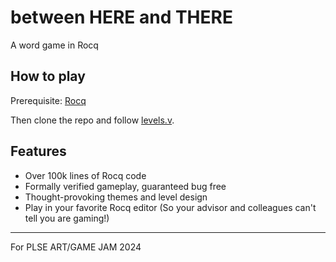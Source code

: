 # between HERE and THERE

A word game in Rocq

## How to play

Prerequisite: [Rocq](https://coq.inria.fr/)

Then clone the repo and follow [levels.v](levels.v).

## Features

- Over 100k lines of Rocq code
- Formally verified gameplay, guaranteed bug free
- Thought-provoking themes and level design
- Play in your favorite Rocq editor 
(So your advisor and colleagues can't tell you are gaming!)

---

For PLSE ART/GAME JAM 2024
